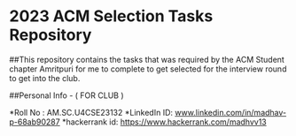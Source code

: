 # 2023 ACM Selection Tasks Repository

##This repository contains the tasks that was required by the ACM Student chapter Amritpuri for me to complete to get selected for the interview round to get into the club. 

##Personal Info - ( FOR CLUB )

*Roll No : AM.SC.U4CSE23132
*LinkedIn ID: www.linkedin.com/in/madhav-p-68ab90287
*hackerrank id: https://www.hackerrank.com/madhvv13
